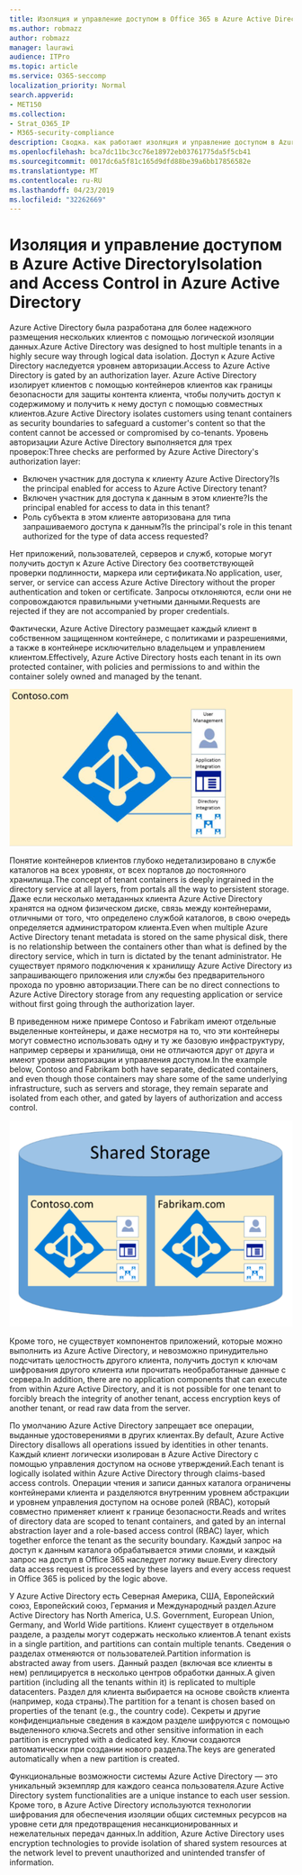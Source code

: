 ```yaml
---
title: Изоляция и управление доступом в Office 365 в Azure Active Directory
ms.author: robmazz
author: robmazz
manager: laurawi
audience: ITPro
ms.topic: article
ms.service: O365-seccomp
localization_priority: Normal
search.appverid:
- MET150
ms.collection:
- Strat_O365_IP
- M365-security-compliance
description: Сводка. как работают изоляция и управление доступом в Azure Active Directory.
ms.openlocfilehash: bca7dc11bc3cc76e18972eb03761775da5f5cb41
ms.sourcegitcommit: 0017dc6a5f81c165d9dfd88be39a6bb17856582e
ms.translationtype: MT
ms.contentlocale: ru-RU
ms.lasthandoff: 04/23/2019
ms.locfileid: "32262669"
---
```

# <a name="isolation-and-access-control-in-azure-active-directory"></a><span data-ttu-id="dbe06-103">Изоляция и управление доступом в Azure Active Directory</span><span class="sxs-lookup"><span data-stu-id="dbe06-103">Isolation and Access Control in Azure Active Directory</span></span>

<span data-ttu-id="dbe06-104">Azure Active Directory была разработана для более надежного размещения нескольких клиентов с помощью логической изоляции данных.</span><span class="sxs-lookup"><span data-stu-id="dbe06-104">Azure Active Directory was designed to host multiple tenants in a highly secure way through logical data isolation.</span></span> <span data-ttu-id="dbe06-105">Доступ к Azure Active Directory наследуется уровнем авторизации.</span><span class="sxs-lookup"><span data-stu-id="dbe06-105">Access to Azure Active Directory is gated by an authorization layer.</span></span> <span data-ttu-id="dbe06-106">Azure Active Directory изолирует клиентов с помощью контейнеров клиентов как границы безопасности для защиты контента клиента, чтобы получить доступ к содержимому и получить к нему доступ с помощью совместных клиентов.</span><span class="sxs-lookup"><span data-stu-id="dbe06-106">Azure Active Directory isolates customers using tenant containers as security boundaries to safeguard a customer's content so that the content cannot be accessed or compromised by co-tenants.</span></span> <span data-ttu-id="dbe06-107">Уровень авторизации Azure Active Directory выполняется для трех проверок:</span><span class="sxs-lookup"><span data-stu-id="dbe06-107">Three checks are performed by Azure Active Directory's authorization layer:</span></span>
- <span data-ttu-id="dbe06-108">Включен участник для доступа к клиенту Azure Active Directory?</span><span class="sxs-lookup"><span data-stu-id="dbe06-108">Is the principal enabled for access to Azure Active Directory tenant?</span></span>
- <span data-ttu-id="dbe06-109">Включен участник для доступа к данным в этом клиенте?</span><span class="sxs-lookup"><span data-stu-id="dbe06-109">Is the principal enabled for access to data in this tenant?</span></span>
- <span data-ttu-id="dbe06-110">Роль субъекта в этом клиенте авторизована для типа запрашиваемого доступа к данным?</span><span class="sxs-lookup"><span data-stu-id="dbe06-110">Is the principal's role in this tenant authorized for the type of data access requested?</span></span>

<span data-ttu-id="dbe06-111">Нет приложений, пользователей, серверов и служб, которые могут получить доступ к Azure Active Directory без соответствующей проверки подлинности, маркера или сертификата.</span><span class="sxs-lookup"><span data-stu-id="dbe06-111">No application, user, server, or service can access Azure Active Directory without the proper authentication and token or certificate.</span></span> <span data-ttu-id="dbe06-112">Запросы отклоняются, если они не сопровождаются правильными учетными данными.</span><span class="sxs-lookup"><span data-stu-id="dbe06-112">Requests are rejected if they are not accompanied by proper credentials.</span></span>

<span data-ttu-id="dbe06-113">Фактически, Azure Active Directory размещает каждый клиент в собственном защищенном контейнере, с политиками и разрешениями, а также в контейнере исключительно владельцем и управлением клиентом.</span><span class="sxs-lookup"><span data-stu-id="dbe06-113">Effectively, Azure Active Directory hosts each tenant in its own protected container, with policies and permissions to and within the container solely owned and managed by the tenant.</span></span>
 
![Контейнер Azure](media/office-365-isolation-azure-container.png)

<span data-ttu-id="dbe06-115">Понятие контейнеров клиентов глубоко недетализировано в службе каталогов на всех уровнях, от всех порталов до постоянного хранилища.</span><span class="sxs-lookup"><span data-stu-id="dbe06-115">The concept of tenant containers is deeply ingrained in the directory service at all layers, from portals all the way to persistent storage.</span></span> <span data-ttu-id="dbe06-116">Даже если несколько метаданных клиента Azure Active Directory хранятся на одном физическом диске, связь между контейнерами, отличными от того, что определено службой каталогов, в свою очередь определяется администратором клиента.</span><span class="sxs-lookup"><span data-stu-id="dbe06-116">Even when multiple Azure Active Directory tenant metadata is stored on the same physical disk, there is no relationship between the containers other than what is defined by the directory service, which in turn is dictated by the tenant administrator.</span></span> <span data-ttu-id="dbe06-117">Не существует прямого подключения к хранилищу Azure Active Directory из запрашивающего приложения или службы без предварительного прохода по уровню авторизации.</span><span class="sxs-lookup"><span data-stu-id="dbe06-117">There can be no direct connections to Azure Active Directory storage from any requesting application or service without first going through the authorization layer.</span></span>

<span data-ttu-id="dbe06-118">В приведенном ниже примере Contoso и Fabrikam имеют отдельные выделенные контейнеры, и даже несмотря на то, что эти контейнеры могут совместно использовать одну и ту же базовую инфраструктуру, например серверы и хранилища, они не отличаются друг от друга и имеют уровни авторизации и управления доступом.</span><span class="sxs-lookup"><span data-stu-id="dbe06-118">In the example below, Contoso and Fabrikam both have separate, dedicated containers, and even though those containers may share some of the same underlying infrastructure, such as servers and storage, they remain separate and isolated from each other, and gated by layers of authorization and access control.</span></span>
 
![Выделенные контейнеры Azure](media/office-365-isolation-azure-dedicated-containers.png)

<span data-ttu-id="dbe06-120">Кроме того, не существует компонентов приложений, которые можно выполнить из Azure Active Directory, и невозможно принудительно подсчитать целостность другого клиента, получить доступ к ключам шифрования другого клиента или прочитать необработанные данные с сервера.</span><span class="sxs-lookup"><span data-stu-id="dbe06-120">In addition, there are no application components that can execute from within Azure Active Directory, and it is not possible for one tenant to forcibly breach the integrity of another tenant, access encryption keys of another tenant, or read raw data from the server.</span></span>

<span data-ttu-id="dbe06-121">По умолчанию Azure Active Directory запрещает все операции, выданные удостоверениями в других клиентах.</span><span class="sxs-lookup"><span data-stu-id="dbe06-121">By default, Azure Active Directory disallows all operations issued by identities in other tenants.</span></span> <span data-ttu-id="dbe06-122">Каждый клиент логически изолирован в Azure Active Directory с помощью управления доступом на основе утверждений.</span><span class="sxs-lookup"><span data-stu-id="dbe06-122">Each tenant is logically isolated within Azure Active Directory through claims-based access controls.</span></span> <span data-ttu-id="dbe06-123">Операции чтения и записи данных каталога ограничены контейнерами клиента и разделяются внутренним уровнем абстракции и уровнем управления доступом на основе ролей (RBAC), который совместно применяет клиент к границе безопасности.</span><span class="sxs-lookup"><span data-stu-id="dbe06-123">Reads and writes of directory data are scoped to tenant containers, and gated by an internal abstraction layer and a role-based access control (RBAC) layer, which together enforce the tenant as the security boundary.</span></span> <span data-ttu-id="dbe06-124">Каждый запрос на доступ к данным каталога обрабатывается этими слоями, и каждый запрос на доступ в Office 365 наследует логику выше.</span><span class="sxs-lookup"><span data-stu-id="dbe06-124">Every directory data access request is processed by these layers and every access request in Office 365 is policed by the logic above.</span></span>

<span data-ttu-id="dbe06-125">У Azure Active Directory есть Северная Америка, США, Европейский союз, Европейский союз, Германия и Международный раздел.</span><span class="sxs-lookup"><span data-stu-id="dbe06-125">Azure Active Directory has North America, U.S. Government, European Union, Germany, and World Wide partitions.</span></span> <span data-ttu-id="dbe06-126">Клиент существует в отдельном разделе, а разделы могут содержать несколько клиентов.</span><span class="sxs-lookup"><span data-stu-id="dbe06-126">A tenant exists in a single partition, and partitions can contain multiple tenants.</span></span> <span data-ttu-id="dbe06-127">Сведения о разделах отменяются от пользователей.</span><span class="sxs-lookup"><span data-stu-id="dbe06-127">Partition information is abstracted away from users.</span></span> <span data-ttu-id="dbe06-128">Данный раздел (включая все клиенты в нем) реплицируется в несколько центров обработки данных.</span><span class="sxs-lookup"><span data-stu-id="dbe06-128">A given partition (including all the tenants within it) is replicated to multiple datacenters.</span></span> <span data-ttu-id="dbe06-129">Раздел для клиента выбирается на основе свойств клиента (например, кода страны).</span><span class="sxs-lookup"><span data-stu-id="dbe06-129">The partition for a tenant is chosen based on properties of the tenant (e.g., the country code).</span></span> <span data-ttu-id="dbe06-130">Секреты и другие конфиденциальные сведения в каждом разделе шифруются с помощью выделенного ключа.</span><span class="sxs-lookup"><span data-stu-id="dbe06-130">Secrets and other sensitive information in each partition is encrypted with a dedicated key.</span></span> <span data-ttu-id="dbe06-131">Ключи создаются автоматически при создании нового раздела.</span><span class="sxs-lookup"><span data-stu-id="dbe06-131">The keys are generated automatically when a new partition is created.</span></span>

<span data-ttu-id="dbe06-132">Функциональные возможности системы Azure Active Directory — это уникальный экземпляр для каждого сеанса пользователя.</span><span class="sxs-lookup"><span data-stu-id="dbe06-132">Azure Active Directory system functionalities are a unique instance to each user session.</span></span> <span data-ttu-id="dbe06-133">Кроме того, в Azure Active Directory используются технологии шифрования для обеспечения изоляции общих системных ресурсов на уровне сети для предотвращения несанкционированных и нежелательных передач данных.</span><span class="sxs-lookup"><span data-stu-id="dbe06-133">In addition, Azure Active Directory uses encryption technologies to provide isolation of shared system resources at the network level to prevent unauthorized and unintended transfer of information.</span></span>
